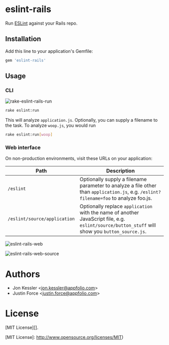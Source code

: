 # eslint-rails

Run [ESLint][] against your Rails repo.

## Installation

Add this line to your application's Gemfile:

```ruby
gem 'eslint-rails'
```

## Usage

### CLI

![rake-eslint-rails-run][]

```sh
rake eslint:run
```

This will analyze `application.js`. Optionally, you can supply a filename to the
task. To analyze `woop.js`, you would run

```sh
rake eslint:run[woop]
```

### Web interface

On non-production environments, visit these URLs on your application:

Path                         | Description
---------------------------- | -------------------------------------------------
`/eslint`                    | Optionally supply a filename parameter to analyze a file other than `application.js`, e.g.  `/eslint?filename=foo` to analyze foo.js.
`/eslint/source/application` | Optionally replace `application` with the name of another JavaScript file, e.g.  `eslint/source/button_stuff` will show you `button_source.js`.

![eslint-rails-web](https://cloud.githubusercontent.com/assets/324632/6671966/33d8cc86-cbc6-11e4-904d-3379907c429d.png)

![eslint-rails-web-source](https://cloud.githubusercontent.com/assets/324632/6671965/33d6819c-cbc6-11e4-9a64-30be84f20b96.png)

# Authors

- Jon Kessler &lt;[jon.kessler@appfolio.com][]&gt;
- Justin Force &lt;[justin.force@appfolio.com][]&gt;

# License

[MIT License][].

[ESLint]: http://eslint.org/
[justin.force@appfolio.com]: mailto:justin.force@appfolio.com
[jon.kessler@appfolio.com]: mailto:jon.kessler@appfolio.com
[MIT License]: http://www.opensource.org/licenses/MIT)

[rake-eslint-rails-run]: https://cloud.githubusercontent.com/assets/324632/6671891/b5b92760-cbc5-11e4-8a3c-12c19ccfbb4d.png
[eslint-rails-web-source]: https://cloud.githubusercontent.com/assets/324632/6671965/33d6819c-cbc6-11e4-9a64-30be84f20b96.png
[eslint-rails-web]: https://cloud.githubusercontent.com/assets/324632/6671966/33d8cc86-cbc6-11e4-904d-3379907c429d.png
